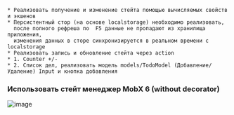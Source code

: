     * Реализовать получение и изменение стейта помощью вычисляемых свойств и экшенов 
    * Персистентный стор (на основе localstorage) необходимо реализовать, 
      после полного рефреша по  F5 данные не пропадают из хранилища приложения, 
      изменения данных в сторе синхронизируется в реальном времени с localstorage
    * Реализовать запись и обновление стейта через action
    * 1. Counter +/-
    * 2. Список дел, реализовать модель models/TodoModel (Добавление/Удаление) Input и кнопка добавления
    

### Использовать стейт менеджер MobX 6 (without decorator)
![image](https://user-images.githubusercontent.com/85501859/133376915-32f735a6-9236-4555-a5b2-37a454745502.png)

